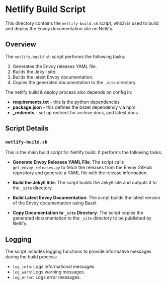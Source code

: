 # Netlify Build Script

This directory contains the `netlify-build.sh` script, which is used to build and deploy the Envoy documentation site on Netlify.

## Overview

The `netlify-build.sh` script performs the following tasks:
1. Generates the Envoy releases YAML file.
2. Builds the Jekyll site.
3. Builds the latest Envoy documentation.
4. Copies the generated documentation to the `_site` directory.

The netlify build & deploy process also depends on config in:
- **requirements.txt** - this is the python dependencies
- **package.json** - this defines the bazel dependency via npm
- **_redirects** - set up redirect for archive docs, and latest docs

## Script Details

### `netlify-build.sh`

This is the main build script for Netlify build. It performs the following tasks:

- **Generate Envoy Releases YAML File**:
    The script calls `get_envoy_releases.py` to fetch the releases from the Envoy GitHub repository and generate a YAML file with the release information.


- **Build the Jekyll Site**:
    The script builds the Jekyll site and outputs it to the `_site` directory.


- **Build Latest Envoy Documentation**:
    The script builds the latest version of the Envoy documentation using Bazel.

- **Copy Documentation to `_site` Directory**:
    The script copies the generated documentation to the `_site` directory to be published by Netlify.

## Logging

The script includes logging functions to provide informative messages during the build process:

- `log_info`: Logs informational messages.
- `log_warn`: Logs warning messages.
- `log_error`: Logs error messages.
